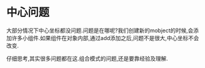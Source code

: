 # 中心问题

大部分情况下中心坐标都没问题.问题是在哪呢?我们创建新的mobject的时候,会添加许多小组件.如果组件在对象内部,通过add添加之后,问题不是很大,中心坐标不会改变.

仔细思考,其实很多问题都在这.组合模式的问题,还是要靠经验及理解.
